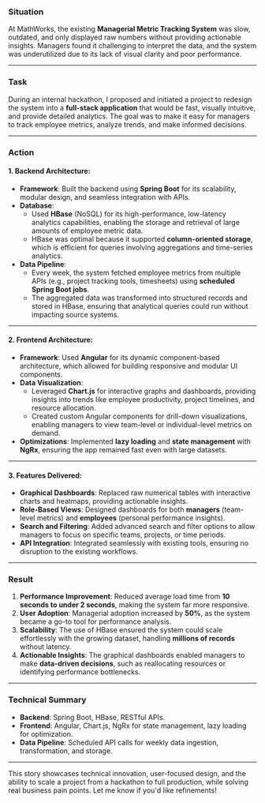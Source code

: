 
### **Situation**

At MathWorks, the existing **Managerial Metric Tracking System** was slow, outdated, and only displayed raw numbers without providing actionable insights. Managers found it challenging to interpret the data, and the system was underutilized due to its lack of visual clarity and poor performance.

---

### **Task**

During an internal hackathon, I proposed and initiated a project to redesign the system into a **full-stack application** that would be fast, visually intuitive, and provide detailed analytics. The goal was to make it easy for managers to track employee metrics, analyze trends, and make informed decisions.

---

### **Action**

#### **1. Backend Architecture**:

- **Framework**: Built the backend using **Spring Boot** for its scalability, modular design, and seamless integration with APIs.
- **Database**:
    - Used **HBase** (NoSQL) for its high-performance, low-latency analytics capabilities, enabling the storage and retrieval of large amounts of employee metric data.
    - HBase was optimal because it supported **column-oriented storage**, which is efficient for queries involving aggregations and time-series analytics.
- **Data Pipeline**:
    - Every week, the system fetched employee metrics from multiple APIs (e.g., project tracking tools, timesheets) using **scheduled Spring Boot jobs**.
    - The aggregated data was transformed into structured records and stored in HBase, ensuring that analytical queries could run without impacting source systems.

---

#### **2. Frontend Architecture**:

- **Framework**: Used **Angular** for its dynamic component-based architecture, which allowed for building responsive and modular UI components.
- **Data Visualization**:
    - Leveraged **Chart.js** for interactive graphs and dashboards, providing insights into trends like employee productivity, project timelines, and resource allocation.
    - Created custom Angular components for drill-down visualizations, enabling managers to view team-level or individual-level metrics on demand.
- **Optimizations**: Implemented **lazy loading** and **state management** with **NgRx**, ensuring the app remained fast even with large datasets.

---

#### **3. Features Delivered**:

- **Graphical Dashboards**: Replaced raw numerical tables with interactive charts and heatmaps, providing actionable insights.
- **Role-Based Views**: Designed dashboards for both **managers** (team-level metrics) and **employees** (personal performance insights).
- **Search and Filtering**: Added advanced search and filter options to allow managers to focus on specific teams, projects, or time periods.
- **API Integration**: Integrated seamlessly with existing tools, ensuring no disruption to the existing workflows.

---

### **Result**

1. **Performance Improvement**: Reduced average load time from **10 seconds to under 2 seconds**, making the system far more responsive.
2. **User Adoption**: Managerial adoption increased by **50%**, as the system became a go-to tool for performance analysis.
3. **Scalability**: The use of HBase ensured the system could scale effortlessly with the growing dataset, handling **millions of records** without latency.
4. **Actionable Insights**: The graphical dashboards enabled managers to make **data-driven decisions**, such as reallocating resources or identifying performance bottlenecks.

---

### **Technical Summary**

- **Backend**: Spring Boot, HBase, RESTful APIs.
- **Frontend**: Angular, Chart.js, NgRx for state management, lazy loading for optimization.
- **Data Pipeline**: Scheduled API calls for weekly data ingestion, transformation, and storage.

---

This story showcases technical innovation, user-focused design, and the ability to scale a project from a hackathon to full production, while solving real business pain points. Let me know if you'd like refinements!
